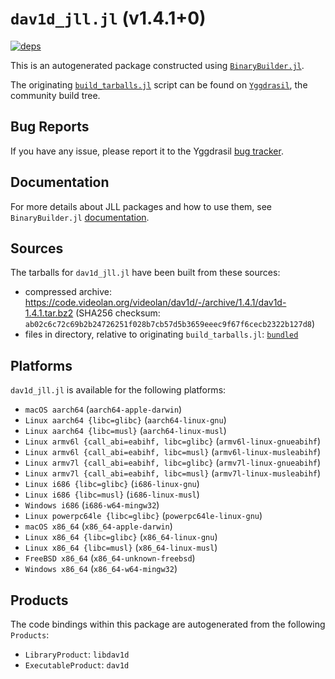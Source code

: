 # `dav1d_jll.jl` (v1.4.1+0)

[![deps](https://juliahub.com/docs/dav1d_jll/deps.svg)](https://juliahub.com/ui/Packages/dav1d_jll/Mc8xn?page=2)

This is an autogenerated package constructed using [`BinaryBuilder.jl`](https://github.com/JuliaPackaging/BinaryBuilder.jl).

The originating [`build_tarballs.jl`](https://github.com/JuliaPackaging/Yggdrasil/blob/a174ec0b5af1bb5a62b7a61fade2e71c35edd7a3/D/dav1d/build_tarballs.jl) script can be found on [`Yggdrasil`](https://github.com/JuliaPackaging/Yggdrasil/), the community build tree.

## Bug Reports

If you have any issue, please report it to the Yggdrasil [bug tracker](https://github.com/JuliaPackaging/Yggdrasil/issues).

## Documentation

For more details about JLL packages and how to use them, see `BinaryBuilder.jl` [documentation](https://docs.binarybuilder.org/stable/jll/).

## Sources

The tarballs for `dav1d_jll.jl` have been built from these sources:

* compressed archive: https://code.videolan.org/videolan/dav1d/-/archive/1.4.1/dav1d-1.4.1.tar.bz2 (SHA256 checksum: `ab02c6c72c69b2b24726251f028b7cb57d5b3659eeec9f67f6cecb2322b127d8`)
* files in directory, relative to originating `build_tarballs.jl`: [`bundled`](https://github.com/JuliaPackaging/Yggdrasil/tree/a174ec0b5af1bb5a62b7a61fade2e71c35edd7a3/D/dav1d/bundled)

## Platforms

`dav1d_jll.jl` is available for the following platforms:

* `macOS aarch64` (`aarch64-apple-darwin`)
* `Linux aarch64 {libc=glibc}` (`aarch64-linux-gnu`)
* `Linux aarch64 {libc=musl}` (`aarch64-linux-musl`)
* `Linux armv6l {call_abi=eabihf, libc=glibc}` (`armv6l-linux-gnueabihf`)
* `Linux armv6l {call_abi=eabihf, libc=musl}` (`armv6l-linux-musleabihf`)
* `Linux armv7l {call_abi=eabihf, libc=glibc}` (`armv7l-linux-gnueabihf`)
* `Linux armv7l {call_abi=eabihf, libc=musl}` (`armv7l-linux-musleabihf`)
* `Linux i686 {libc=glibc}` (`i686-linux-gnu`)
* `Linux i686 {libc=musl}` (`i686-linux-musl`)
* `Windows i686` (`i686-w64-mingw32`)
* `Linux powerpc64le {libc=glibc}` (`powerpc64le-linux-gnu`)
* `macOS x86_64` (`x86_64-apple-darwin`)
* `Linux x86_64 {libc=glibc}` (`x86_64-linux-gnu`)
* `Linux x86_64 {libc=musl}` (`x86_64-linux-musl`)
* `FreeBSD x86_64` (`x86_64-unknown-freebsd`)
* `Windows x86_64` (`x86_64-w64-mingw32`)

## Products

The code bindings within this package are autogenerated from the following `Products`:

* `LibraryProduct`: `libdav1d`
* `ExecutableProduct`: `dav1d`
